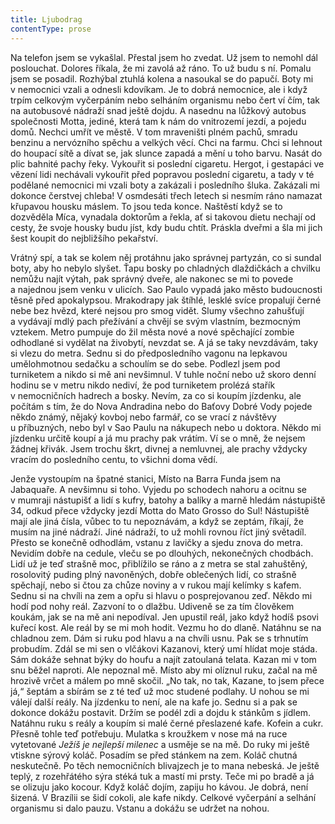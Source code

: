 ```yaml
---
title: Ljubodrag
contentType: prose
---
```


<section>

Na telefon jsem se vykašlal. Přestal jsem ho zvedat. Už jsem to nemohl dál poslouchat. Dolores říkala, že mi zavolá až ráno. To už budu s ní. Pomalu jsem se posadil. Rozhýbal ztuhlá kolena a nasoukal se do papučí. Boty mi v nemocnici vzali a odnesli kdovíkam. Je to dobrá nemocnice, ale i když trpím celkovým vyčerpáním nebo selháním organismu nebo čert ví čím, tak na autobusové nádraží snad ještě dojdu. A nasednu na lůžkový autobus společnosti Motta, jediné, která tam k nám do vnitrozemí jezdí, a pojedu domů. Nechci umřít ve městě. V tom mraveništi plném pachů, smradu benzinu a nervózního spěchu a velkých věcí. Chci na farmu. Chci si lehnout do houpací sítě a dívat se, jak slunce zapadá a mění u toho barvu. Nasát do plic bahnité pachy řeky. Vykouřit si poslední cigaretu. Hergot, i gestapáci ve vězení lidi nechávali vykouřit před popravou poslední cigaretu, a tady v té podělané nemocnici mi vzali boty a zakázali i posledního šluka. Zakázali mi dokonce čerstvej chleba! V osmdesáti třech letech si nesmím ráno namazat křupavou housku máslem. To jsou teda konce. Naštěstí když se to dozvěděla Míca, vynadala doktorům a řekla, ať si takovou dietu nechají od cesty, že svoje housky budu jíst, kdy budu chtít. Práskla dveřmi a šla mi jich šest koupit do nejbližšího pekařství.

Vrátný spí, a tak se kolem něj protáhnu jako správnej partyzán, co si sundal boty, aby ho nebylo slyšet. Ťapu bosky po chladných dlaždičkách a chvilku nemůžu najít výtah, pak správný dveře, ale nakonec se mi to povede a najednou jsem venku v ulicích. Sao Paulo vypadá jako město budoucnosti těsně před apokalypsou. Mrako­drapy jak štíhlé, lesklé svíce propalují černé nebe bez hvězd, které nejsou pro smog vidět. Slumy všechno zahušťují a vydávají mdlý pach přežívání a chvějí se svým vlastním, bezmocným vztekem. Metro pumpuje do žil města nové a nové spěchající zombie odhodlané si vydělat na živobytí, nevzdat se. A já se taky nevzdávám, taky si vlezu do metra. Sednu si do předposledního vagonu na lepkavou umělohmotnou sedačku a schoulím se do sebe. Podlezl jsem pod turniketem a nikdo si mě ani nevšimnul. V tuhle noční nebo už skoro denní hodinu se v metru nikdo nediví, že pod turniketem prolézá stařík v nemocničních hadrech a bosky. Nevím, za co si koupím jízdenku, ale počítám s tím, že do Nova Andradina nebo do Baťovy Dobré Vody pojede někdo známý, nějaký kovboj nebo farmář, co se vrací z návštěvy u příbuzných, nebo byl v Sao Paulu na nákupech nebo u doktora. Někdo mi jízdenku určitě koupí a já mu prachy pak vrátím. Ví se o mně, že nejsem žádnej křivák. Jsem trochu škrt, divnej a nemluvnej, ale prachy vždycky vracím do posledního centu, to všichni doma vědí.

Jenže vystoupím na špatné stanici, Místo na Barra Funda jsem na Jabaquaře. A nevšimnu si toho. Vyjedu po schodech nahoru a ocitnu se v mumraji nástupišť a lidí s kufry, batohy a balíky a marně hledám nástupiště 34, odkud přece vždycky jezdí Motta do Mato Grosso do Sul! Nástupiště mají ale jiná čísla, vůbec to tu nepoznávám, a když se zeptám, říkají, že musím na jiné nádraží. Jiné nádraží, to už mohli rovnou říct jiný světadíl. Přesto se konečně odhodlám, vstanu z lavičky a sjedu znova do metra. Nevidím dobře na cedule, vleču se po dlouhých, nekonečných chodbách. Lidí už je teď strašně moc, přiblížilo se ráno a z metra se stal zahuštěný, rosolovitý puding plný navoněných, dobře oblečených lidí, co strašně spěchají, nebo si čtou za chůze noviny a v rukou mají kelímky s kafem. Sednu si na chvíli na zem a opřu si hlavu o posprejovanou zeď. Někdo mi hodí pod nohy reál. Zazvoní to o dlažbu. Udiveně se za tím člověkem koukám, jak se na mě ani nepodíval. Jen upustil reál, jako když hodíš psovi kuřecí kost. Ale reál by se mi moh hodit. Vezmu ho do dlaně. Natáhnu se na chladnou zem. Dám si ruku pod hlavu a na chvíli usnu. Pak se s trhnutím probudím. Zdál se mi sen o vlčákovi Kazanovi, který umí hlídat moje stáda. Sám dokáže sehnat býky do houfu a najít zatoulaná telata. Kazan mi v tom snu běžel naproti. Ale nepoznal mě. Místo aby mi olíznul ruku, začal na mě hrozivě vrčet a málem po mně skočil. „No tak, no tak, Kazane, to jsem přece já,“ šeptám a sbírám se z té teď už moc studené podlahy. U nohou se mi válejí další reály. Na jízdenku to není, ale na kafe jo. Sednu si a pak se dokonce dokážu postavit. Držím se podél zdi a dojdu k stánkům s jídlem. Natáhnu ruku s reály a koupím si malé černé přeslazené kafe. Kofein a cukr. Přesně tohle teď potřebuju. Mulatka s kroužkem v nose má na ruce vytetované _Ježíš je nejlepší milenec_ a usměje se na mě. Do ruky mi ještě vtiskne sýrový koláč. Posadím se před stánkem na zem. Koláč chutná neskutečně. Po těch nemocničních blivajzech je to mana nebeská. Je ještě teplý, z rozehřátého sýra stéká tuk a mastí mi prsty. Teče mi po bradě a já se olizuju jako kocour. Když koláč dojím, zapiju ho kávou. Je dobrá, není šizená. V Brazílii se šidí cokoli, ale kafe nikdy. Celkové vyčerpání a selhání organismu si dalo pauzu. Vstanu a dokážu se udržet na nohou.

</section>
